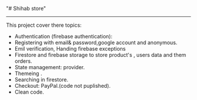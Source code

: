 "# Shihab store" 
________________________

This project cover there topics:

- Authentication (firebase authentication):
- Registering with email& password,google account and anonymous.
- Emil verification, Handing firebase exceptions
- Firestore and firebase storage to store product's , users data and them orders.
- State management: provider.
- Themeing .
- Searching in firestore.
- Checkout: PayPal.(code not puplished).
- Clean code.
